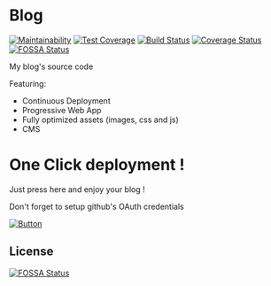 # Blog
[![Maintainability](https://api.codeclimate.com/v1/badges/de96f52fc4c398710a1a/maintainability)](https://codeclimate.com/github/Kakise/Blog/maintainability) [![Test Coverage](https://api.codeclimate.com/v1/badges/de96f52fc4c398710a1a/test_coverage)](https://codeclimate.com/github/Kakise/Blog/test_coverage) [![Build Status](https://travis-ci.org/Kakise/Blog.svg?branch=master)](https://travis-ci.org/Kakise/Blog) [![Coverage Status](https://coveralls.io/repos/github/Kakise/Blog/badge.svg?branch=master)](https://coveralls.io/github/Kakise/Blog?branch=master)
[![FOSSA Status](https://app.fossa.io/api/projects/git%2Bgithub.com%2FKakise%2FBlog.svg?type=shield)](https://app.fossa.io/projects/git%2Bgithub.com%2FKakise%2FBlog?ref=badge_shield)

My blog's source code

Featuring:
  - Continuous Deployment
  - Progressive Web App
  - Fully optimized assets (images, css and js)
  - CMS

# One Click deployment !

Just press here and enjoy your blog !

Don't forget to setup github's OAuth credentials

[![Button](https://www.netlify.com/img/deploy/button.svg)](https://app.netlify.com/start/deploy?repository=https://github.com/Kakise/Blog)


## License
[![FOSSA Status](https://app.fossa.io/api/projects/git%2Bgithub.com%2FKakise%2FBlog.svg?type=large)](https://app.fossa.io/projects/git%2Bgithub.com%2FKakise%2FBlog?ref=badge_large)